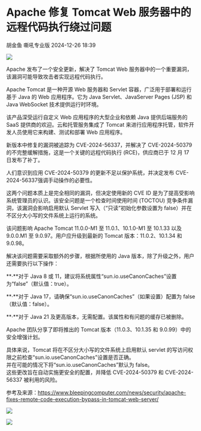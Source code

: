 #  Apache 修复 Tomcat Web 服务器中的远程代码执行绕过问题   
胡金鱼  嘶吼专业版   2024-12-26 18:39  
  
![](https://mmbiz.qpic.cn/mmbiz_gif/wpkib3J60o297rwgIksvLibPOwR24tqI8dGRUah80YoBLjTBJgws2n0ibdvfvv3CCm0MIOHTAgKicmOB4UHUJ1hH5g/640?wx_fmt=gif "")  
  
Apache 发布了一个安全更新，解决了 Tomcat Web 服务器中的一个重要漏洞，该漏洞可能导致攻击者实现远程代码执行。  
  
Apache Tomcat 是一种开源 Web 服务器和 Servlet 容器，广泛用于部署和运行基于 Java 的 Web 应用程序。它为 Java Servlet、JavaServer Pages (JSP) 和 Java WebSocket 技术提供运行时环境。  
  
该产品深受运行自定义 Web 应用程序的大型企业和依赖 Java 提供后端服务的 SaaS 提供商的欢迎。云和托管服务集成了 Tomcat 来进行应用程序托管，软件开发人员使用它来构建、测试和部署 Web 应用程序。  
  
新版本中修复的漏洞被追踪为 CVE-2024-56337，并解决了 CVE-2024-50379 的不完整缓解措施，这是一个关键的远程代码执行 (RCE)，供应商已于 12 月 17 日发布了补丁。  
  
人们意识到应用 CVE-2024-50379 的更新不足以保护系统，并决定发布 CVE-2024-56337强调手动操作的必要性。  
  
这两个问题本质上是完全相同的漏洞，但决定使用新的 CVE ID 是为了提高受影响系统管理员的认识。该安全问题是一个检查时间使用时间 (TOCTOU) 竞争条件漏洞，该漏洞会影响启用默认 Servlet 写入（“只读”初始化参数设置为 false）并在不区分大小写的文件系统上运行的系统。  
  
该问题影响 Apache Tomcat 11.0.0-M1 至 11.0.1、10.1.0-M1 至 10.1.33 以及 9.0.0.M1 至 9.0.97。用户应升级到最新的 Tomcat 版本：11.0.2、10.1.34 和 9.0.98。  
  
解决该问题需要采取额外的步骤，根据所使用的 Java 版本，除了升级之外，用户还需要执行以下操作：  
  
**·**对于 Java 8 或 11，建议将系统属性“sun.io.useCanonCaches”设置为“false”（默认值：true）。  
  
**·**对于 Java 17，请确保“sun.io.useCanonCaches”（如果设置）配置为 false（默认值：false）。  
  
**·**对于 Java 21 及更高版本，无需配置。该属性和有问题的缓存已被删除。  
  
Apache 团队分享了即将推出的 Tomcat 版本（11.0.3、10.1.35 和 9.0.99）中的安全增强计划。  
  
具体来说，Tomcat 将在不区分大小写的文件系统上启用默认 servlet 的写访问权限之前检查“sun.io.useCanonCaches”设置是否正确。  
并在可能的情况下将“sun.io.useCanonCaches”默认为 false。  
这些更改旨在自动实施更安全的配置，并降低 CVE-2024-50379 和 CVE-2024-56337 被利用的风险。  
  
参考及来源：https://www.bleepingcomputer.com/news/security/apache-fixes-remote-code-execution-bypass-in-tomcat-web-server/  
  
![](https://mmbiz.qpic.cn/sz_mmbiz_png/wpkib3J60o28CrooYeroY7OqzCYW4fiag1S27gCGZpN26xOSNI0cBibR1bB7tpiaXRZOCgy1mgDO38UWqiaH01mHDtA/640?wx_fmt=png&from=appmsg "")  
  
![](https://mmbiz.qpic.cn/sz_mmbiz_png/wpkib3J60o28CrooYeroY7OqzCYW4fiag1ibjH5ID4JQ0oAl3wZKf7TJ5icxWejV6yyhric6Np5h1TiaWNUUEhQnSspg/640?wx_fmt=png&from=appmsg "")  
  
  

